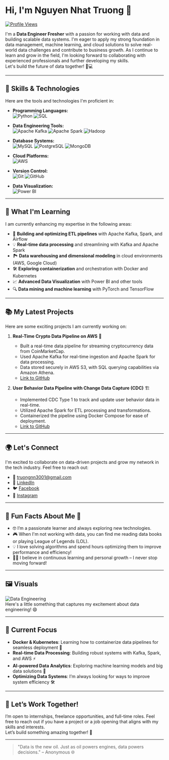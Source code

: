 # Hi, I'm Nguyen Nhat Truong 👋  
[![Profile Views](https://komarev.com/ghpvc/?username=truongnn3001&style=flat)](https://github.com/truongnn3001)

I'm a **Data Engineer Fresher** with a passion for working with data and building scalable data systems. I'm eager to apply my strong foundation in data management, machine learning, and cloud solutions to solve real-world data challenges and contribute to business growth. As I continue to learn and grow in the field, I'm looking forward to collaborating with experienced professionals and further developing my skills.  
Let's build the future of data together! 🚀💻

---

## 🚀 **Skills & Technologies**  
Here are the tools and technologies I'm proficient in:

- **Programming Languages:**  
  ![Python](https://img.shields.io/badge/Python-3776AB?style=flat&logo=python&logoColor=white) ![SQL](https://img.shields.io/badge/SQL-003B57?style=flat&logo=postgresql&logoColor=white)

- **Data Engineering Tools:**  
  ![Apache Kafka](https://img.shields.io/badge/Apache%20Kafka-231F20?style=flat&logo=apache-kafka&logoColor=white) ![Apache Spark](https://img.shields.io/badge/Apache%20Spark-E25A1C?style=flat&logo=apache-spark&logoColor=white) ![Hadoop](https://img.shields.io/badge/Hadoop-66CCFF?style=flat&logo=hadoop&logoColor=black)

- **Database Systems:**  
  ![MySQL](https://img.shields.io/badge/MySQL-4479A1?style=flat&logo=mysql&logoColor=white) ![PostgreSQL](https://img.shields.io/badge/PostgreSQL-336791?style=flat&logo=postgresql&logoColor=white) ![MongoDB](https://img.shields.io/badge/MongoDB-47A248?style=flat&logo=mongodb&logoColor=white)

- **Cloud Platforms:**  
  ![AWS](https://img.shields.io/badge/AWS-232F3E?style=flat&logo=amazonaws&logoColor=white)

- **Version Control:**  
  ![Git](https://img.shields.io/badge/Git-F05032?style=flat&logo=git&logoColor=white) ![GitHub](https://img.shields.io/badge/GitHub-181717?style=flat&logo=github&logoColor=white)

- **Data Visualization:**  
  ![Power BI](https://img.shields.io/badge/Power%20BI-F2C811?style=flat&logo=powerbi&logoColor=white)

---

## 🌱 **What I'm Learning**  
I am currently enhancing my expertise in the following areas:

- 🚀 **Building and optimizing ETL pipelines** with Apache Kafka, Spark, and Airflow  
- 💡 **Real-time data processing** and streamlining with Kafka and Apache Spark  
- 🏞 **Data warehousing and dimensional modeling** in cloud environments (AWS, Google Cloud)  
- 🛠 **Exploring containerization** and orchestration with Docker and Kubernetes  
- 📈 **Advanced Data Visualization** with Power BI and other tools  
- 🔍 **Data mining and machine learning** with PyTorch and TensorFlow  

---

## 📚 **My Latest Projects**  
Here are some exciting projects I am currently working on:

1. **Real-Time Crypto Data Pipeline on AWS** 🚀  
   - Built a real-time data pipeline for streaming cryptocurrency data from CoinMarketCap.  
   - Used Apache Kafka for real-time ingestion and Apache Spark for data processing.  
   - Data stored securely in AWS S3, with SQL querying capabilities via Amazon Athena.  
   - [Link to GitHub](https://github.com/NTruong3001/realtime_streaming_coinmarketcap)  


2. **User Behavior Data Pipeline with Change Data Capture (CDC)** 🏗️  
   - Implemented CDC Type 1 to track and update user behavior data in real-time.  
   - Utilized Apache Spark for ETL processing and transformations.  
   - Containerized the pipeline using Docker Compose for ease of deployment.  
   - [Link to GitHub](https://github.com/NTruong3001/Apply-CDC-for-User-Behavior-Data-Pipeline)  
---

## 🌍 **Let's Connect**  
I'm excited to collaborate on data-driven projects and grow my network in the tech industry. Feel free to reach out:

- 📧 [truongnn3001@gmail.com](mailto:truongnn3001@gmail.com)
- 🔗 [LinkedIn](https://www.linkedin.com/in/truong-nguyen-9851402ba/)
- 🐦 [Facebook](https://www.facebook.com/profile.php?id=100076529220663)
- 📸 [Instagram](https://www.instagram.com/trg.nguyxn/)

---

## 🌟 **Fun Facts About Me** 🎉  
- 🤓 I’m a passionate learner and always exploring new technologies.  
- 🎮 When I'm not working with data, you can find me reading data books or playing League of Legends (LOL).  
- 💡 I love solving algorithms and spend hours optimizing them to improve performance and efficiency!  
- 🚶‍♂️ I believe in continuous learning and personal growth – I never stop moving forward!  

---

## 🖼️ **Visuals**  
![Data Engineering](https://media1.giphy.com/media/zMukICnMEZmSf8zvXd/giphy.webp?cid=790b7611gkv2k3ankmadydaq7win523dngfqbm9btuj5wouq&ep=v1_gifs_search&rid=giphy.webp&ct=g)  
Here's a little something that captures my excitement about data engineering! 😄

---

## 🎯 **Current Focus**  
- **Docker & Kubernetes**: Learning how to containerize data pipelines for seamless deployment 🚢  
- **Real-time Data Processing**: Building robust systems with Kafka, Spark, and AWS ⚡  
- **AI-powered Data Analytics**: Exploring machine learning models and big data solutions 🤖  
- **Optimizing Data Systems**: I’m always looking for ways to improve system efficiency 🛠

---

## 💼 **Let’s Work Together!**  
I’m open to internships, freelance opportunities, and full-time roles. Feel free to reach out if you have a project or a job opening that aligns with my skills and interests.  
Let’s build something amazing together! 🚀

---

> "Data is the new oil. Just as oil powers engines, data powers decisions." – Anonymous 🌐
